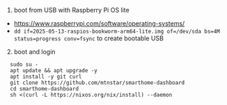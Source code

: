 1. boot from USB with Raspberry Pi OS lite
  - https://www.raspberrypi.com/software/operating-systems/
  - `dd if=2025-05-13-raspios-bookworm-arm64-lite.img of=/dev/sda bs=4M status=progress conv=fsync` to create bootable USB

2. boot and login
```
  sudo su -
  apt update && apt upgrade -y
  apt install -y git curl
  git clone https://github.com/mtnstar/smarthome-dashboard
  cd smarthome-dashboard
  sh <(curl -L https://nixos.org/nix/install) --daemon
```
